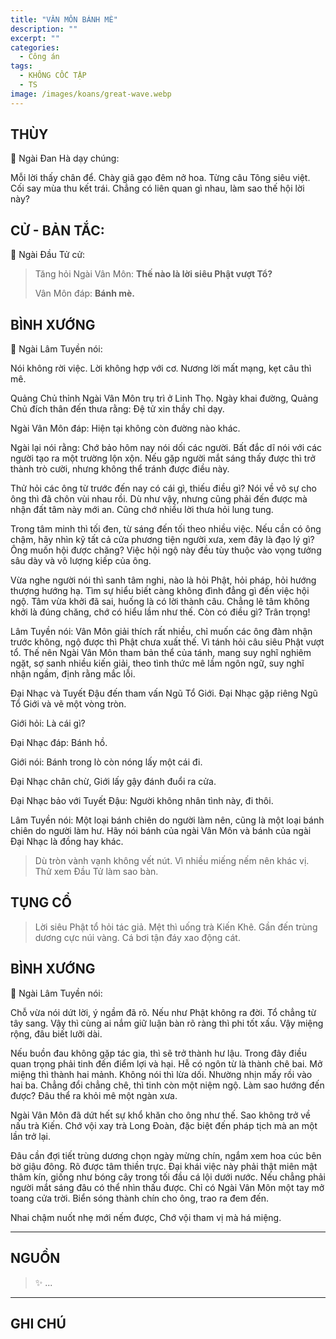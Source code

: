 ```yaml
---
title: "VÂN MÔN BÁNH MÈ"
description: ""
excerpt: ""
categories:
  - Công án
tags:
  - KHÔNG CỐC TẬP
  - TS 
image: /images/koans/great-wave.webp
---
```


## THÙY

📢 Ngài Đan Hà dạy chúng:

Mỗi lời thấy chân để. Chày giã gạo đêm nở hoa. Từng câu Tông siêu việt. 
Cối say mùa thu kết trái. Chẳng có liên quan gì nhau, làm sao thế hội lời này?

## CỬ - BẢN TẮC:

📢 Ngài Đầu Tử cử:

> Tăng hỏi Ngài Vân Môn: **Thế nào là lời siêu Phật vượt Tổ?**
>
> Vân Môn đáp: **Bánh mè.**

## BÌNH XƯỚNG

📢 Ngài Lâm Tuyền nói:

Nói không rời việc. Lời không hợp với cơ. Nương lời mất mạng, kẹt câu thì mê.

Quảng Chủ thỉnh Ngài Vân Môn trụ trì ở Linh Thọ. Ngày khai đường, Quảng Chủ đích thân đến thưa rằng: Đệ tử xin thầy chỉ dạy.

Ngài Vân Môn đáp: Hiện tại không còn đường nào khác.

Ngài lại nói rằng: Chớ bảo hôm nay nói dối các người. Bất đắc dĩ nói với các người tạo ra một trường lộn xộn. Nếu gặp người mắt sáng thấy được thì trở thành trò cười, nhưng không thể tránh được điều này.

Thử hỏi các ông từ trước đến nay có cái gì, thiếu điều gì? Nói về vô sự cho ông thì đã chôn vùi nhau rồi. Dù như vậy, nhưng cũng phải đến được mà nhận đất tâm này mới an. Cũng chớ nhiều lời thưa hỏi lung tung.

Trong tâm minh thì tối đen, từ sáng đến tối theo nhiều việc. Nếu cần có ông chậm, hãy nhìn kỹ tất cả cửa phương tiện người xưa, xem đây là đạo lý gì? Ông muốn hội được chăng? Việc hội ngộ này đều tùy thuộc vào vọng tưởng sâu dày và vô lượng kiếp của ông.

Vừa nghe người nói thì sanh tâm nghi, nào là hỏi Phật, hỏi pháp, hỏi hướng thượng hướng hạ. Tìm sự hiểu biết càng không đình đẳng gì đến việc hội ngộ. Tâm vừa khởi đã sai, huống là có lời thành câu. Chẳng lẽ tâm không khởi là đúng chăng, chớ có hiểu lầm như thế. Còn có điều gì? Trân trọng!

Lâm Tuyền nói: Vân Môn giải thích rất nhiều, chỉ muốn các ông đàm nhận trước không, ngộ được thì Phật chưa xuất thế. Vì tánh hỏi câu siêu Phật vượt tổ. Thế nên Ngài Vân Môn tham bản thể của tánh, mang suy nghĩ nghiêm ngặt, sợ sanh nhiều kiến giải, theo tình thức mê lầm ngôn ngữ, suy nghĩ nhận ngầm, định rằng mắc lỗi.

Đại Nhạc và Tuyết Đậu đến tham vấn Ngũ Tổ Giới. Đại Nhạc gặp riêng Ngũ Tổ Giới và vẽ một vòng tròn.

Giới hỏi: Là cái gì?

Đại Nhạc đáp: Bánh hồ.

Giới nói: Bánh trong lò còn nóng lấy một cái đi.

Đại Nhạc chân chừ, Giới lấy gậy đánh đuổi ra cửa.

Đại Nhạc bảo với Tuyết Đậu: Người không nhân tình này, đi thôi.

Lâm Tuyền nói: Một loại bánh chiên do người làm nên, cũng là một loại bánh chiên do người làm hư. Hãy nói bánh của ngài Vân Môn và bánh của ngài Đại Nhạc là đồng hay khác.

> Dù tròn vành vạnh không vết nút.
Vì nhiều miếng nếm nên khác vị.
Thử xem Đầu Tử làm sao bàn.

## TỤNG CỔ

> Lời siêu Phật tổ hỏi tác giả.
Mệt thì uống trà Kiến Khê.
Gần đến trùng dương cực núi vàng.
Cá bơi tận đáy xao động cát.

## BÌNH XƯỚNG

📢 Ngài Lâm Tuyền nói:

Chỗ vừa nói dứt lời, ý ngầm đã rõ. Nếu như Phật không ra đời. Tổ chẳng từ tây sang. Vậy thì cùng ai nắm giữ luận bàn rõ ràng thì phi tốt xấu. Vậy miệng rộng, đâu biết lưỡi dài.

Nếu buồn đau không gặp tác gia, thì sẽ trở thành hư lậu. Trong đây điều quan trọng phải tinh đến điểm lợi và hại. Hễ có ngôn từ là thành chê bai. Mở miệng thì thành hai mảnh. Không nói thì lừa dối. Nhường nhịn mấy rồi vào hai ba. Chẳng đổi chẳng chê, thì tinh còn một niệm ngộ. Làm sao hướng đến được? Đâu thể ra khỏi mê một ngàn xưa.

Ngài Vân Môn đã dứt hết sự khổ khăn cho ông như thế. Sao không trở về nấu trà Kiến. Chớ vội xay trà Long Đoàn, đặc biệt đến pháp tịch mà an một lần trở lại.

Đâu cần đợi tiết trùng dương chọn ngày mừng chín, ngắm xem hoa cúc bên bờ giậu đông. Rõ được tâm thiền trực. Đại khái việc này phải thật miên mật thâm kín, giống như bóng cây trong tối đầu cá lội dưới nước. Nếu chẳng phải người mắt sáng đâu có thể nhìn thấu được. Chỉ có Ngài Vân Môn một tay mở toang cửa trời. Biển sóng thành chín cho ông, trao ra đem đến.

Nhai chậm nuốt nhẹ mới nếm được,
Chớ vội tham vị mà há miệng.

<hr class="blog-rule" />

## NGUỒN

> ✨ ...

<hr class="blog-rule" />

## GHI CHÚ

[^1]: ⭐️ <a href="/masters/Shaoshan-Huanpu" target="_blank">🔗 TS </a>
